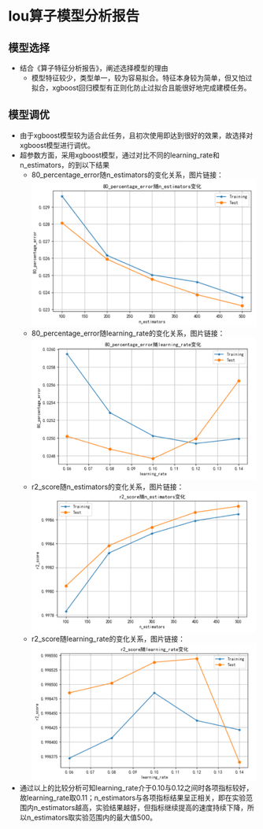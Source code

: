 # Iou算子模型分析报告
## 模型选择
+ 结合《算子特征分析报告》，阐述选择模型的理由
  - 模型特征较少，类型单一，较为容易拟合。特征本身较为简单，但又怕过拟合，xgboost回归模型有正则化防止过拟合且能很好地完成建模任务。
## 模型调优
+ 由于xgboost模型较为适合此任务，且初次使用即达到很好的效果，故选择对xgboost模型进行调优。
+ 超参数方面，采用xgboost模型，通过对比不同的learning_rate和n_estimators，的到以下结果
  - 80_percentage_error随n_estimators的变化关系，图片链接：![80_percentage_error随n_estimators变化](image/80_ne.png)
  - 80_percentage_error随learning_rate的变化关系，图片链接：![80_percentage_error随learning_rate变化](image/80_lr.png)
  - r2_score随n_estimators的变化关系，图片链接：![r2_score随n_estimators变化](image/r2_ne.png)
  - r2_score随learning_rate的变化关系，图片链接：![r2_score随learning_rate的变化](image/r2_lr.png)
+ 通过以上的比较分析可知learning_rate介于0.10与0.12之间时各项指标较好，故learning_rate取0.11；n_estimators与各项指标结果呈正相关，即在实验范围内n_estimators越高，实验结果越好，但指标继续提高的速度持续下降，所以n_estimators取实验范围内的最大值500。

